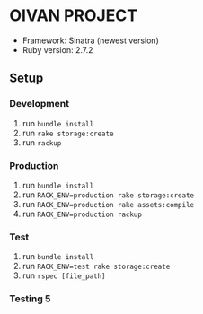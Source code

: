 # OIVAN PROJECT

- Framework: Sinatra (newest version)
- Ruby version: 2.7.2

## Setup

### Development

  1.  run `bundle install`
  2.  run `rake storage:create`
  3.  run `rackup`

### Production
  1.  run `bundle install`
  2.  run `RACK_ENV=production rake storage:create`
  3.  run `RACK_ENV=production rake assets:compile`
  4.  run `RACK_ENV=production rackup`

### Test
  1.  run `bundle install`
  2.  run `RACK_ENV=test rake storage:create`
  3.  run `rspec [file_path]`
### Testing 5
